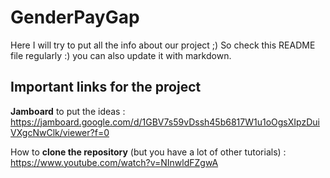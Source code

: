 # GenderPayGap

Here I will try to put all the info about our project ;) So check this README file regularly :) you can also update it with markdown.

## Important links for the project

**Jamboard** to put the ideas : https://jamboard.google.com/d/1GBV7s59vDssh45b6817W1u1oOgsXIpzDuiVXgcNwClk/viewer?f=0

How to **clone the repository** (but you have a lot of other tutorials) : https://www.youtube.com/watch?v=NInwldFZgwA
